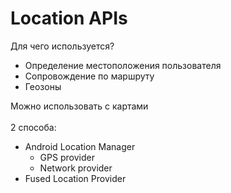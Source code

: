 <!-- .slide:    class="center-horizontal" -->

# Location APIs

<div class="left fragment" align="left" data-fragment-index="1">
Для чего используется?
<ul>
	<li>Определение местоположения пользователя</li>
	<li>Сопровождение по маршруту</li>
	<li>Геозоны</li>
</ul>
Можно использовать с картами
</div>
<br>
<div class="left fragment" align="left" data-fragment-index="2">
2 способа:
	<ul>
		<li>Android Location Manager
			<ul>
				<li>GPS provider</li>
				<li>Network provider</li>
			</ul>
		</li>
		<li>Fused Location Provider</li>
	</ul>
</div>
